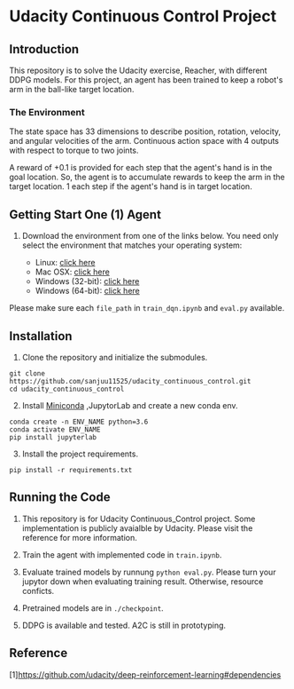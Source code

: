 
# Udacity Continuous Control Project

## Introduction
This repository is to solve the Udacity exercise, Reacher, with different DDPG models. For this project, an agent has been trained to keep a robot's arm in the ball-like target location.

### The Environment
The state space has 33 dimensions to describe position, rotation, velocity, and angular velocities of the arm. Continuous action space with 4 outputs with respect to torque to two joints.

A reward of +0.1 is provided for each step that the agent's hand is in the goal location. So, the agent is to accumulate rewards to keep the arm in the target location.
1 each step if the agent's hand is in target location.

## Getting Start **One (1) Agent**

1. Download the environment from one of the links below.  You need only select the environment that matches your operating system: 


    - Linux: [click here](https://s3-us-west-1.amazonaws.com/udacity-drlnd/P2/Reacher/one_agent/Reacher_Linux.zip)
    - Mac OSX: [click here](https://s3-us-west-1.amazonaws.com/udacity-drlnd/P2/Reacher/one_agent/Reacher.app.zip)
    - Windows (32-bit): [click here](https://s3-us-west-1.amazonaws.com/udacity-drlnd/P2/Reacher/one_agent/Reacher_Windows_x86.zip)
    - Windows (64-bit): [click here](https://s3-us-west-1.amazonaws.com/udacity-drlnd/P2/Reacher/one_agent/Reacher_Windows_x86_64.zip)


Please make sure each ```file_path``` in ```train_dqn.ipynb``` and ```eval.py``` available.

## Installation

1. Clone the repository and initialize the submodules.

```
git clone https://github.com/sanjuu11525/udacity_continuous_control.git
cd udacity_continuous_control 
```

2. Install [Miniconda](https://docs.conda.io/en/latest/miniconda.html) ,JupytorLab and  create a new conda env.

```
conda create -n ENV_NAME python=3.6
conda activate ENV_NAME
pip install jupyterlab
```

3. Install the project requirements.

```
pip install -r requirements.txt
```
## Running the Code

1. This repository is for Udacity Continuous_Control project. Some implementation is publicly avaialble by Udacity. Please visit the reference for more information.

2. Train the agent with implemented code in ```train.ipynb```.

3. Evaluate trained models by runnung ```python eval.py```. Please turn your jupytor down when evaluating training result. Otherwise, resource conficts.

4. Pretrained models are in ```./checkpoint```.

5. DDPG is available and tested. A2C is still in prototyping.


## Reference

[1]https://github.com/udacity/deep-reinforcement-learning#dependencies